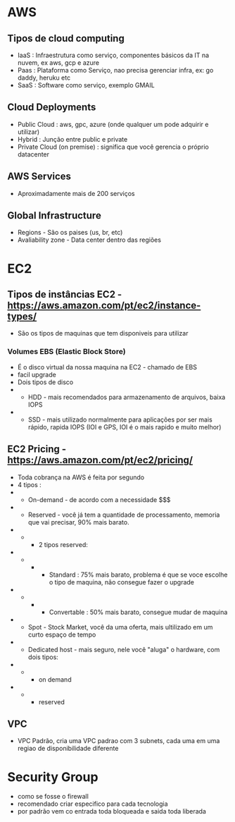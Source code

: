 # AWS
## Tipos de cloud computing
- IaaS : Infraestrutura como serviço, componentes básicos da IT na nuvem, ex aws, gcp e azure
- Paas : Plataforma como Serviço, nao precisa gerenciar infra, ex: go daddy, heruku etc
- SaaS : Software como serviço, exemplo GMAIL

## Cloud Deployments
- Public Cloud : aws, gpc, azure (onde qualquer um pode adquirir e utilizar)
- Hybrid : Junção entre public e private
- Private Cloud (on premise) : significa que você gerencia o próprio datacenter 

## AWS Services
- Aproximadamente mais de 200 serviços

## Global Infrastructure
- Regions - São os paises (us, br, etc)
- Avaliability zone - Data center dentro das regiões

# EC2 
## Tipos de instâncias EC2 - https://aws.amazon.com/pt/ec2/instance-types/
- São os tipos de maquinas que tem disponiveis para utilizar

### Volumes EBS (Elastic Block Store)
- É o disco virtual da nossa maquina na EC2 - chamado de EBS 
- facil upgrade
- Dois tipos de disco
- - HDD - mais recomendados para armazenamento de arquivos, baixa IOPS
- - SSD - mais utilizado normalmente para aplicações por ser mais rápido, rapida IOPS (IOI e GPS, IOI é o mais rapido e muito melhor)

## EC2 Pricing - https://aws.amazon.com/pt/ec2/pricing/
- Toda cobrança na AWS é feita por segundo
- 4 tipos :
- - On-demand - de acordo com a necessidade $$$
- - Reserved - você já tem a quantidade de processamento, memoria que vai precisar, 90% mais barato.
- - - 2 tipos reserved:
- - - - Standard : 75% mais barato, problema é que se voce escolhe o tipo de maquina, não consegue fazer o upgrade
- - - - Convertable : 50% mais barato, consegue mudar de maquina
- - Spot - Stock Market, você da uma oferta, mais ultilizado em um curto espaço de tempo
- - Dedicated host - mais seguro, nele você "aluga" o hardware, com dois tipos:
- - - on demand
- - - reserved 

## VPC
- VPC Padrão, cria uma VPC padrao com 3 subnets, cada uma em uma regiao de disponibilidade diferente

# Security Group
- como se fosse o firewall
- recomendado criar especifico para cada tecnologia
- por padrão vem co entrada toda bloqueada e saida toda liberada
